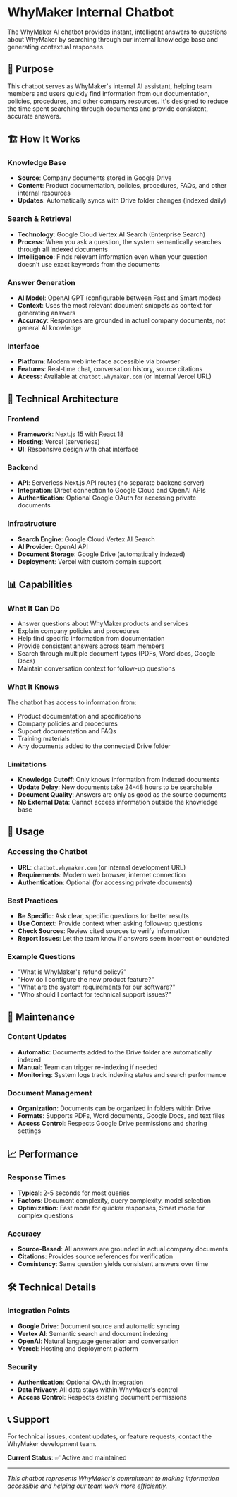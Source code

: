 # WhyMaker Internal Chatbot

The WhyMaker AI chatbot provides instant, intelligent answers to questions about WhyMaker by searching through our internal knowledge base and generating contextual responses.

## 🎯 Purpose

This chatbot serves as WhyMaker's internal AI assistant, helping team members and users quickly find information from our documentation, policies, procedures, and other company resources. It's designed to reduce the time spent searching through documents and provide consistent, accurate answers.

## 🏗️ How It Works

### **Knowledge Base**
- **Source**: Company documents stored in Google Drive
- **Content**: Product documentation, policies, procedures, FAQs, and other internal resources
- **Updates**: Automatically syncs with Drive folder changes (indexed daily)

### **Search & Retrieval**
- **Technology**: Google Cloud Vertex AI Search (Enterprise Search)
- **Process**: When you ask a question, the system semantically searches through all indexed documents
- **Intelligence**: Finds relevant information even when your question doesn't use exact keywords from the documents

### **Answer Generation**
- **AI Model**: OpenAI GPT (configurable between Fast and Smart modes)
- **Context**: Uses the most relevant document snippets as context for generating answers
- **Accuracy**: Responses are grounded in actual company documents, not general AI knowledge

### **Interface**
- **Platform**: Modern web interface accessible via browser
- **Features**: Real-time chat, conversation history, source citations
- **Access**: Available at `chatbot.whymaker.com` (or internal Vercel URL)

## 🔧 Technical Architecture

### **Frontend**
- **Framework**: Next.js 15 with React 18
- **Hosting**: Vercel (serverless)
- **UI**: Responsive design with chat interface

### **Backend**
- **API**: Serverless Next.js API routes (no separate backend server)
- **Integration**: Direct connection to Google Cloud and OpenAI APIs
- **Authentication**: Optional Google OAuth for accessing private documents

### **Infrastructure**
- **Search Engine**: Google Cloud Vertex AI Search
- **AI Provider**: OpenAI API
- **Document Storage**: Google Drive (automatically indexed)
- **Deployment**: Vercel with custom domain support

## 📊 Capabilities

### **What It Can Do**
- Answer questions about WhyMaker products and services
- Explain company policies and procedures
- Help find specific information from documentation
- Provide consistent answers across team members
- Search through multiple document types (PDFs, Word docs, Google Docs)
- Maintain conversation context for follow-up questions

### **What It Knows**
The chatbot has access to information from:
- Product documentation and specifications
- Company policies and procedures
- Support documentation and FAQs
- Training materials
- Any documents added to the connected Drive folder

### **Limitations**
- **Knowledge Cutoff**: Only knows information from indexed documents
- **Update Delay**: New documents take 24-48 hours to be searchable
- **Document Quality**: Answers are only as good as the source documents
- **No External Data**: Cannot access information outside the knowledge base

## 🚀 Usage

### **Accessing the Chatbot**
- **URL**: `chatbot.whymaker.com` (or internal development URL)
- **Requirements**: Modern web browser, internet connection
- **Authentication**: Optional (for accessing private documents)

### **Best Practices**
- **Be Specific**: Ask clear, specific questions for better results
- **Use Context**: Provide context when asking follow-up questions
- **Check Sources**: Review cited sources to verify information
- **Report Issues**: Let the team know if answers seem incorrect or outdated

### **Example Questions**
- "What is WhyMaker's refund policy?"
- "How do I configure the new product feature?"
- "What are the system requirements for our software?"
- "Who should I contact for technical support issues?"

## 🔄 Maintenance

### **Content Updates**
- **Automatic**: Documents added to the Drive folder are automatically indexed
- **Manual**: Team can trigger re-indexing if needed
- **Monitoring**: System logs track indexing status and search performance

### **Document Management**
- **Organization**: Documents can be organized in folders within Drive
- **Formats**: Supports PDFs, Word documents, Google Docs, and text files
- **Access Control**: Respects Google Drive permissions and sharing settings

## 📈 Performance

### **Response Times**
- **Typical**: 2-5 seconds for most queries
- **Factors**: Document complexity, query complexity, model selection
- **Optimization**: Fast mode for quicker responses, Smart mode for complex questions

### **Accuracy**
- **Source-Based**: All answers are grounded in actual company documents
- **Citations**: Provides source references for verification
- **Consistency**: Same question yields consistent answers over time

## 🛠️ Technical Details

### **Integration Points**
- **Google Drive**: Document source and automatic syncing
- **Vertex AI**: Semantic search and document indexing
- **OpenAI**: Natural language generation and conversation
- **Vercel**: Hosting and deployment platform

### **Security**
- **Authentication**: Optional OAuth integration
- **Data Privacy**: All data stays within WhyMaker's control
- **Access Control**: Respects existing document permissions

## 📞 Support

For technical issues, content updates, or feature requests, contact the WhyMaker development team.

**Current Status**: ✅ Active and maintained

---

*This chatbot represents WhyMaker's commitment to making information accessible and helping our team work more efficiently.*